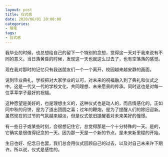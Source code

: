 ```yaml
---
layout: post
title: 仪式感
date: 2020/06/01 20:00:00
categories:
- 随笔
tags:
- 仪式感
---
```


我毕业的时候，也总想给自己的留下一个特别的念想，觉得这一天对于我来说有不同的意义。当日落黄昏的时候，发现这一天也就这么过去了，也有空落落的感觉。

现在我对那时的记忆只有我送朋友们一个一个离开，校园越来越安静的画面。

说到毕业典礼，学校把对大家学业的认可，对未来的祝福融入到了典礼和仪式之中。这是一代又一代的学校文化、共同理想、未来愿景的传承。同时这也是对每一位莘莘学子最好的祝福。

这种愿望是美好的，也是理想主义的，这种仪式也是动人的，而且情感化的。正如同中秋的月饼，是为了道出团圆之喜；过年的鞭炮，是为了提醒人们的除旧迎新。虽然现在的过节的气氛越来越淡，但是仪式依旧提醒着对未来美好的憧憬。

有一些日子或某些时刻，会很想记住它，总觉得那是一个十分特殊的一天。是的，它确实是很值得纪念的一天。因为那一天是一个新的节点，是未来新里程的开始。

生日也好、纪念日也罢，我们总会用仪式回顾自己的过去，以及对自己未来许下期许。所以说，仪式是感性的。
